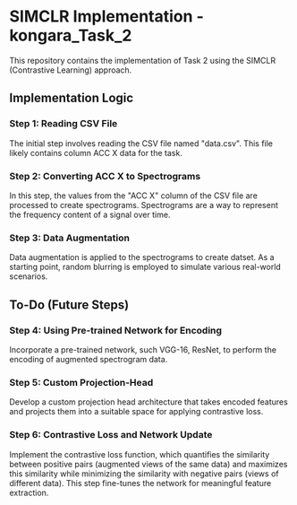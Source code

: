 # SIMCLR Implementation - kongara_Task_2

This repository contains the implementation of Task 2 using the SIMCLR (Contrastive Learning) approach.

## Implementation Logic

### Step 1: Reading CSV File
The initial step involves reading the CSV file named "data.csv". This file likely contains column ACC X data for the task.

### Step 2: Converting ACC X to Spectrograms
In this step, the values from the "ACC X" column of the CSV file are processed to create spectrograms. Spectrograms are a way to represent the frequency content of a signal over time.

### Step 3: Data Augmentation
Data augmentation is applied to the spectrograms to create datset. As a starting point, random blurring is employed to simulate various real-world scenarios.

## To-Do (Future Steps)

### Step 4: Using Pre-trained Network for Encoding
Incorporate a pre-trained network, such VGG-16, ResNet, to perform the encoding of augmented spectrogram data.

### Step 5: Custom Projection-Head
Develop a custom projection head architecture that takes encoded features and projects them into a suitable space for applying contrastive loss.

### Step 6: Contrastive Loss and Network Update
Implement the contrastive loss function, which quantifies the similarity between positive pairs (augmented views of the same data) and maximizes this similarity while minimizing the similarity with negative pairs (views of different data). This step fine-tunes the network for meaningful feature extraction.


